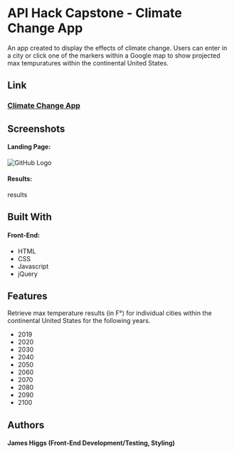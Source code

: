 <h1>API Hack Capstone - Climate Change App</h1>

<p>An app created to display the effects of climate change. Users can enter in a city or click one of the markers within a Google map to show projected max tempuratures within the continental United States.</p>

<h2>Link</h2>
<h3><a href = "https://jahpe777.github.io/Climate_Change_App/">Climate Change App</a></h3>

<h2>Screenshots</h2>

<h4>Landing Page:</h4>

![GitHub Logo](/images/logo.png)

<h4>Results:</h4>

<p>results</p>

<h2>Built With</h2>
<h4>Front-End:</h4>
<ul>
  <li>HTML</li>
  <li>CSS</li>
  <li>Javascript</li>
  <li>jQuery</li> 
</ul>

<h2>Features</h2>
<p>Retrieve max temperature results (in F°) for individual cities within the continental United States for the following years.</p>
<ul> 
  <li>2019</li>
  <li>2020</li>
  <li>2030</li>
  <li>2040</li>
  <li>2050</li>
  <li>2060</li>
  <li>2070</li>
  <li>2080</li>
  <li>2090</li>
  <li>2100</li>
</ul>

<h2>Authors</h2>
<h4>James Higgs (Front-End Development/Testing, Styling)</h4>
